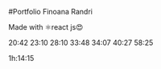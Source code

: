 #Portfolio Finoana Randri 


Made with ⚛react js😍

20:42
23:10
28:10
33:48
34:07
40:27
58:25
<!-- but fixena ao @ about 
 boutton download
 de le sary atao flex
 -->
 1h:14:15

 <!-- fonction any le skill mbola tsy misy mande lo fixena -->